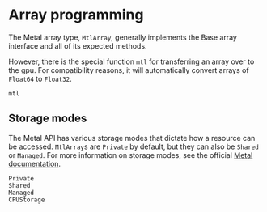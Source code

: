 # Array programming

The Metal array type, `MtlArray`, generally implements the Base array interface
and all of its expected methods.

However, there is the special function `mtl` for transferring an array over to the gpu. For compatibility reasons, it will automatically convert arrays of `Float64` to `Float32`.

```@docs
mtl
```

## Storage modes

The Metal API has various storage modes that dictate how a resource can be accessed. `MtlArray`s are `Private` by default, but they can also be `Shared` or `Managed`. For more information on storage modes, see the official [Metal documentation](https://developer.apple.com/documentation/metal/resource_fundamentals/setting_resource_storage_modes?language=objc).

```@docs
Private
Shared
Managed
CPUStorage
```
